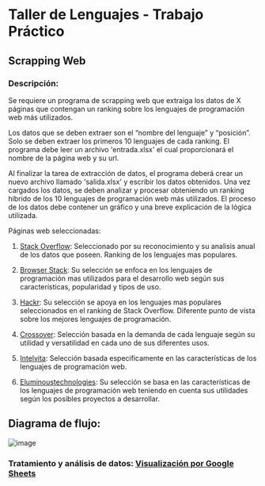 # Taller de Lenguajes - Trabajo Práctico
## Scrapping Web

### Descripción:

Se requiere un programa de scrapping web que extraiga los datos de X páginas que contengan un ranking sobre los lenguajes de programación web más utilizados.

Los datos que se deben extraer son el “nombre del lenguaje” y “posición”. Solo se deben extraer los primeros 10 lenguajes de cada ranking. El programa debe leer un archivo 'entrada.xlsx' el cual proporcionará el nombre de la página web y su url.

Al finalizar la tarea de extracción de datos, el programa deberá crear un nuevo archivo llamado 'salida.xlsx' y escribir los datos obtenidos.
Una vez cargados los datos, se deben analizar y procesar obteniendo un ranking híbrido de los 10 lenguajes de programación web más utilizados. El proceso de los datos debe contener un gráfico y una breve explicación de la lógica utilizada.

Páginas web seleccionadas:
1. [Stack Overflow](https://survey.stackoverflow.co/2024/technology/#most-popular-technologies): Seleccionado por su reconocimiento y su analisis anual de los datos que poseen. Ranking de los lenguajes mas populares.

2. [Browser Stack](https://www.browserstack.com/guide/best-language-for-web-development): Su selección se enfoca en los lenguajes de programación mas utilizados para el desarrollo web según sus características, popularidad y tipos de uso.

3. [Hackr](https://hackr.io/blog/best-programming-languages-to-learn): Su selección se apoya en los lenguajes mas populares seleccionados en el ranking de Stack Overflow. Diferente punto de vista sobre los mejores lenguajes de programación.

4. [Crossover](https://www.crossover.com/blog/top-10-in-demand-programming-languages-for-2024): Selección basada en la demanda de cada lenguaje según su utilidad y versatilidad en cada uno de sus diferentes usos.

5. [Intelvita](https://www.intelivita.com/blog/web-development-languages/): Selección basada especificamente en las características de los lenguajes de programación web.

6. [Eluminoustechnologies](https://eluminoustechnologies.com/blog/top-10-web-programming-languages/): Su selección se basa en las características de los lenguajes de programación web teniendo en cuenta sus utilidades según los posibles proyectos a desarrollar.

## Diagrama de flujo:
![image](https://github.com/user-attachments/assets/9dca3370-d457-4bb3-8c9c-ef50a6e2d640)

### Tratamiento y análisis de datos: [Visualización por Google Sheets](https://docs.google.com/spreadsheets/d/19hSllEe0TwnLs4xaYp4H8q9mFh-SFaxDluUmVsP_8GM/edit?gid=0#gid=0)
